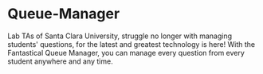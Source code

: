 # Queue-Manager
Lab TAs of Santa Clara University, struggle no longer with managing students' questions, for the latest and greatest technology is here! With the Fantastical Queue Manager, you can manage every question from every student anywhere and any time.
